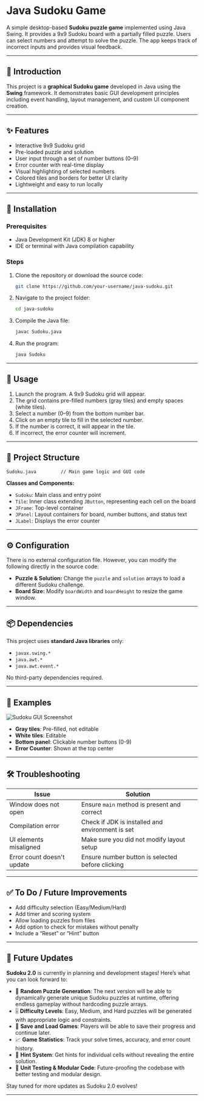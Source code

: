 # Java Sudoku Game

A simple desktop-based **Sudoku puzzle game** implemented using Java Swing. It provides a 9x9 Sudoku board with a partially filled puzzle. Users can select numbers and attempt to solve the puzzle. The app keeps track of incorrect inputs and provides visual feedback.

---

## 📖 Introduction

This project is a **graphical Sudoku game** developed in Java using the **Swing** framework. It demonstrates basic GUI development principles including event handling, layout management, and custom UI component creation.

---

## ✨ Features

- Interactive 9x9 Sudoku grid
- Pre-loaded puzzle and solution
- User input through a set of number buttons (0–9)
- Error counter with real-time display
- Visual highlighting of selected numbers
- Colored tiles and borders for better UI clarity
- Lightweight and easy to run locally

---

## 💾 Installation

### Prerequisites

- Java Development Kit (JDK) 8 or higher
- IDE or terminal with Java compilation capability

### Steps

1. Clone the repository or download the source code:
   ```bash
   git clone https://github.com/your-username/java-sudoku.git
   ```

2. Navigate to the project folder:
   ```bash
   cd java-sudoku
   ```

3. Compile the Java file:
   ```bash
   javac Sudoku.java
   ```

4. Run the program:
   ```bash
   java Sudoku
   ```

---

## 🚀 Usage

1. Launch the program. A 9x9 Sudoku grid will appear.
2. The grid contains pre-filled numbers (gray tiles) and empty spaces (white tiles).
3. Select a number (0–9) from the bottom number bar.
4. Click on an empty tile to fill in the selected number.
5. If the number is correct, it will appear in the tile.
6. If incorrect, the error counter will increment.

---

## 🧱 Project Structure

```
Sudoku.java         // Main game logic and GUI code
```

**Classes and Components:**

- `Sudoku`: Main class and entry point
- `Tile`: Inner class extending `JButton`, representing each cell on the board
- `JFrame`: Top-level container
- `JPanel`: Layout containers for board, number buttons, and status text
- `JLabel`: Displays the error counter

---

## ⚙️ Configuration

There is no external configuration file. However, you can modify the following directly in the source code:

- **Puzzle & Solution:**
  Change the `puzzle` and `solution` arrays to load a different Sudoku challenge.
- **Board Size:**
  Modify `boardWidth` and `boardHeight` to resize the game window.

---

## 📦 Dependencies

This project uses **standard Java libraries** only:

- `javax.swing.*`
- `java.awt.*`
- `java.awt.event.*`

No third-party dependencies required.

---

## 🧪 Examples

![Sudoku GUI Screenshot](screenshot.png)

- **Gray tiles**: Pre-filled, not editable
- **White tiles**: Editable
- **Bottom panel**: Clickable number buttons (0-9)
- **Error Counter**: Shown at the top center

---

## 🛠️ Troubleshooting

| Issue                         | Solution                                           |
|------------------------------|----------------------------------------------------|
| Window does not open         | Ensure `main` method is present and correct       |
| Compilation error            | Check if JDK is installed and environment is set  |
| UI elements misaligned       | Make sure you did not modify layout setup         |
| Error count doesn't update   | Ensure number button is selected before clicking  |

---

## ✅ To Do / Future Improvements

- Add difficulty selection (Easy/Medium/Hard)
- Add timer and scoring system
- Allow loading puzzles from files
- Add option to check for mistakes without penalty
- Include a “Reset” or “Hint” button

---

## 🔮 Future Updates

**Sudoku 2.0** is currently in planning and development stages! Here’s what you can look forward to:

- 🧠 **Random Puzzle Generation**: The next version will be able to dynamically generate unique Sudoku puzzles at runtime, offering endless gameplay without hardcoding puzzle arrays.
- 🎚️ **Difficulty Levels**: Easy, Medium, and Hard puzzles will be generated with appropriate logic and constraints.
- 💾 **Save and Load Games**: Players will be able to save their progress and continue later.
- 📈 **Game Statistics**: Track your solve times, accuracy, and error count history.
- 🔁 **Hint System**: Get hints for individual cells without revealing the entire solution.
- 🧪 **Unit Testing & Modular Code**: Future-proofing the codebase with better testing and modular design.

Stay tuned for more updates as Sudoku 2.0 evolves!

---

